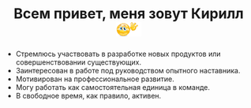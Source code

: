 <h1 align='center'>Всем привет, меня зовут Кирилл
  <img src='./hello.gif' height='30' alt='Приветствие' />
</h1>
<ul>
  <li>
    <img />Стремлюсь участвовать в разработке новых продуктов или совершенствовании существующих.
  </li>
  <li>
    <img />Заинтересован в работе под руководством опытного наставника.
  </li>
  <li>
    <img />Мотивирован на профессиональное развитие.
  </li>
  <li>
    <img />Могу работать как самостоятельная единица в команде.
  </li>
  <li>
    <img />В свободное время, как правило, активен.
  </li>
</ul>
